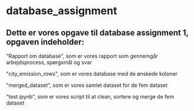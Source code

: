# database_assignment

## Dette er vores opgave til database assignment 1, opgaven indeholder:

"Rapport om database", som er vores rapport som gennemgår arbejdsprocess, spørgsmål og svar

"city_emission_rows", som er vores database med de ønskede koloner

"merged_dataset", som er vores samlet dataset for de fem dataset

"test.ipynb", som er vores script til at clean, sortere og merge de fem dataset
